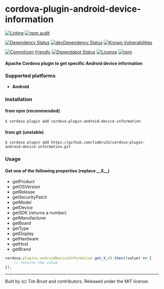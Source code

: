 # cordova-plugin-android-device-information

[![Linting](https://github.com/timbru31/cordova-plugin-android-device-information/workflows/Linting/badge.svg)](https://github.com/timbru31/cordova-plugin-android-device-information/actions?query=workflow%3ALinting)
[![npm audit](https://github.com/timbru31/cordova-plugin-android-device-information/workflows/Security/badge.svg)](https://github.com/timbru31/cordova-plugin-android-device-information/actions?query=workflow%3ASecurity)

[![Dependency Status](https://david-dm.org/timbru31/cordova-plugin-android-device-information.svg)](https://david-dm.org/timbru31/cordova-plugin-android-device-information)
[![devDependency Status](https://david-dm.org/timbru31/cordova-plugin-android-device-information/dev-status.svg)](https://david-dm.org/timbru31/cordova-plugin-android-device-information#info=devDependencies)
[![Known Vulnerabilities](https://snyk.io/test/github/timbru31/cordova-plugin-android-device-information/badge.svg)](https://snyk.io/test/github/timbru31/cordova-plugin-android-device-information)

[![Commitizen friendly](https://img.shields.io/badge/commitizen-friendly-brightgreen.svg)](https://commitizen.github.io/cz-cli/)
[![Dependabot Status](https://api.dependabot.com/badges/status?host=github&repo=timbru31/cordova-plugin-android-device-information)](https://dependabot.com)
[![License](https://img.shields.io/badge/License-MIT-blue.svg)](LICENSE)
[![npm](https://img.shields.io/npm/v/cordova-plugin-android-device-information.svg)](https://www.npmjs.com/package/cordova-plugin-android-device-information)

#### Apache Cordova plugin to get specific Android device information

### Supported platforms

-   **Android**

### Installation

#### from npm (recommended)

`$ cordova plugin add cordova-plugin-android-device-information`

#### from git (unstable)

`$ cordova plugin add https://github.com/timbru31/cordova-plugin-android-device-information.git`

### Usage

#### Get one of the following properties (replace \_\_X\_\_)

-   getProduct
-   getOSVersion
-   getRelease
-   getSecurityPatch
-   getModel
-   getDevice
-   getSDK (returns a number)
-   getManufacturer
-   getBoard
-   getType
-   getDisplay
-   getHardware
-   getHost
-   getBrand

```js
cordova.plugins.androidDeviceInformation.get_X_().then((value) => {
    // returns the value
});
```

---

Built by (c) Tim Brust and contributors. Released under the MIT license.
